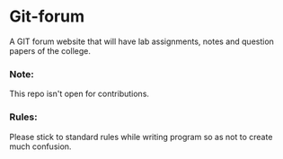 # Git-forum
A GIT forum website that will have lab assignments, notes and question papers of the college.

### Note:
This repo isn't open for contributions.

### Rules:
Please stick to standard rules while writing program so as not to create much confusion.
